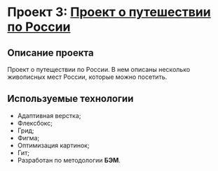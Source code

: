 # Проект 3: [Проект о путешествии по России](https://hotess.github.io/russian-travel/)

Описание проекта
--------------------

Проект о путеществии по России. В нем описаны несколько живописных мест России, которые можно посетить.

Используемые технологии
-----------------------------------
* Адаптивная верстка;
* Флексбокс;
* Грид;
* Фигма;
* Оптимизация картинок;
* Гит;
* Разработан по методологии **БЭМ**.
